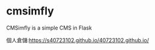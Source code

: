 # cmsimfly
CMSimfly is a simple CMS in Flask

個人倉儲:https://s40723102.github.io/40723102.github.io/

 
 
